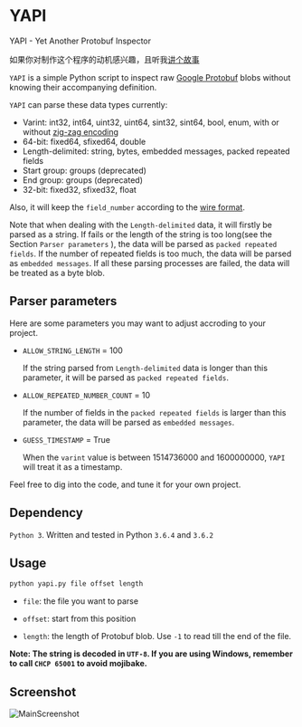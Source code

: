 # YAPI
YAPI - Yet Another Protobuf Inspector

如果你对制作这个程序的动机感兴趣，且听我[讲个故事](http://blog.gao7.cc/2018/01/a-journey-to-failure/)

`YAPI` is a simple Python script to inspect raw [Google Protobuf][] blobs without knowing their accompanying definition.

`YAPI` can parse these data types currently:

 - Varint: int32, int64, uint32, uint64, sint32, sint64, bool, enum, with or without [zig-zag encoding][]
 - 64-bit: fixed64, sfixed64, double
 - Length-delimited: string, bytes, embedded messages, packed repeated fields
 - Start group: groups (deprecated)
 - End group: groups (deprecated)
 - 32-bit: fixed32, sfixed32, float

Also, it will keep the `field_number` according to the [wire format][].

Note that when dealing with the `Length-delimited` data, it will firstly be parsed as a string. If fails or the length of the string is too long(see the Section `Parser parameters` ), the data will be parsed as `packed repeated fields`. If the number of repeated fields is too much, the data will be parsed as `embedded messages`. If all these parsing processes are failed, the data will be treated as a byte blob.

## Parser parameters

Here are some parameters you may want to adjust accroding to your project.

 - `ALLOW_STRING_LENGTH` = 100
 
    If the string parsed from `Length-delimited` data is longer than this parameter, it will be parsed as `packed repeated fields`.
    
 - `ALLOW_REPEATED_NUMBER_COUNT` = 10
 
    If the number of fields in the `packed repeated fields` is larger than this parameter, the data will be parsed as `embedded messages`.
    
 - `GUESS_TIMESTAMP` = True
 
    When the `varint` value is between 1514736000 and 1600000000, `YAPI` will treat it as a timestamp.

Feel free to dig into the code, and tune it for your own project.

## Dependency

`Python 3`. Written and tested in Python `3.6.4` and `3.6.2`

## Usage

```bash
python yapi.py file offset length
```

 - `file`: the file you want to parse

 - `offset`: start from this position

 - `length`: the length of Protobuf blob. Use `-1` to read till the end of the file.

**Note: The string is decoded in `UTF-8`. If you are using Windows, remember to call `CHCP 65001` to avoid mojibake.**

## Screenshot

![MainScreenshot](http://s.gao7.cc/share/yapi.png)

[Google Protobuf]: https://developers.google.com/protocol-buffers
[Wire format]: https://developers.google.com/protocol-buffers/docs/encoding
[Zig-zag encoding]: https://developers.google.com/protocol-buffers/docs/encoding#signed-integers
